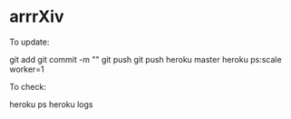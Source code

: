 # arrrXiv

To update:

git add <updates>
git commit -m "<commit message>"
git push
git push heroku master
heroku ps:scale worker=1

To check:

heroku ps
heroku logs
